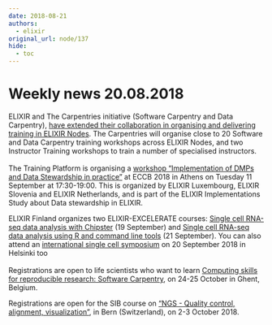 ```yaml
---
date: 2018-08-21
authors:
  - elixir
original_url: node/137
hide:
  - toc
---
```


# Weekly news 20.08.2018

<p>ELIXIR and The Carpentries initiative (Software Carpentry and Data Carpentry),&nbsp;<a href="https://elixir-europe.us4.list-manage.com/track/click?u=751beffce2e491f94d6f66918&amp;id=f86a909266&amp;e=64fa86a9a6" target="_blank">have extended their collaboration in organising and delivering training in ELIXIR Nodes</a>. The Carpentries will organise close to 20 Software and Data Carpentry training workshops across ELIXIR Nodes, and two Instructor Training workshops to train a number of specialised instructors.<br />
<br />
The Training Platform is organising a&nbsp;<a href="https://elixir-europe.us4.list-manage.com/track/click?u=751beffce2e491f94d6f66918&amp;id=cc14dddf26&amp;e=64fa86a9a6" target="_blank">workshop “Implementation of DMPs and Data Stewardship in practice”</a>&nbsp;at ECCB 2018 in Athens on Tuesday 11 September at 17:30-19:00. This is organized by ELIXIR Luxembourg, ELIXIR SIovenia and ELIXIR Netherlands, and is part of the ELIXIR Implementations Study about Data stewardship in ELIXIR.</p>

<p>ELIXIR Finland organizes two ELIXIR-EXCELERATE courses:&nbsp;<a href="https://elixir-europe.us4.list-manage.com/track/click?u=751beffce2e491f94d6f66918&amp;id=71e7507dbd&amp;e=64fa86a9a6">Single cell RNA-seq data analysis with Chipster</a>&nbsp;(19 September) and&nbsp;<a href="https://elixir-europe.us4.list-manage.com/track/click?u=751beffce2e491f94d6f66918&amp;id=cdd63e21a9&amp;e=64fa86a9a6">Single cell RNA-seq data analysis using R and command line tools</a>&nbsp;(21 September). You can also attend an&nbsp;<a href="https://elixir-europe.us4.list-manage.com/track/click?u=751beffce2e491f94d6f66918&amp;id=5e54ac85b8&amp;e=64fa86a9a6" target="_blank">international single cell symposium</a>&nbsp;on 20 September 2018 in Helsinki too<br />
<br />
Registrations are open to life scientists who want to learn&nbsp;<a href="https://elixir-europe.us4.list-manage.com/track/click?u=751beffce2e491f94d6f66918&amp;id=ade761fa06&amp;e=64fa86a9a6">Computing skills for reprod</a><a href="https://elixir-europe.us4.list-manage.com/track/click?u=751beffce2e491f94d6f66918&amp;id=fd609d6831&amp;e=64fa86a9a6">ucible research: Software Carpentry</a>, on 24-25 October in Ghent, Belgium.</p>

<p>Registrations are open for the SIB course on&nbsp;<a href="https://elixir-europe.us4.list-manage.com/track/click?u=751beffce2e491f94d6f66918&amp;id=03521aca88&amp;e=64fa86a9a6" target="_blank">“NGS - Quality control, alignment, visualization”</a>, in Bern (Switzerland), on 2-3 October 2018.</p>

